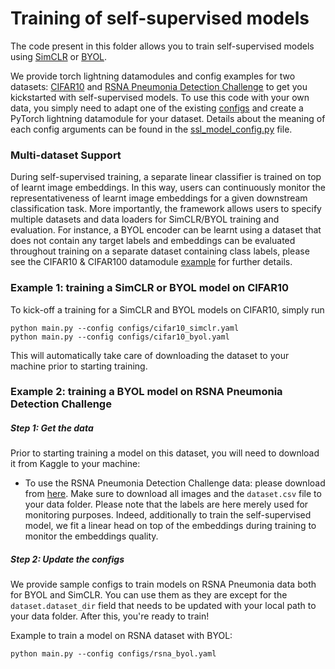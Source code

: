 # Training of self-supervised models

The code present in this folder allows you to train self-supervised models using
[SimCLR](http://proceedings.mlr.press/v119/chen20j/chen20j.pdf) or
[BYOL](https://proceedings.neurips.cc/paper/2020/file/f3ada80d5c4ee70142b17b8192b2958e-Paper.pdf). 


We provide torch lightning datamodules and config examples for two datasets: [CIFAR10](https://www.cs.toronto.edu/~kriz/cifar.html) and [RSNA Pneumonia Detection Challenge](https://www.kaggle.com/c/rsna-pneumonia-detection-challenge/overview) to get you kickstarted with self-supervised models. To use this code with your own data, you simply need to adapt one of the existing [configs](../ML/configs/ssl/yaml_configs) 
and create a PyTorch lightning datamodule for your dataset. Details about the meaning of each config arguments can be found 
in the [ssl_model_config.py](ssl_augmentation_config.py) file.

### Multi-dataset Support

During self-supervised training, a separate linear classifier is trained on top of learnt image embeddings. In this way, users can continuously monitor the representativeness of learnt image embeddings for a given downstream classification task. More importantly, the framework allows users to specify multiple datasets and data loaders for SimCLR/BYOL training and evaluation. For instance, a BYOL encoder can be learnt using a dataset that does not contain any target labels and embeddings can be evaluated throughout training on a separate dataset containing class labels, please see the CIFAR10 & CIFAR100 datamodule [example](https://github.com/microsoft/InnerEye-DeepLearning/blob/melanibe/ssl/InnerEye/SSL/datamodules/cifar_ie_datamodule.py) for further details.

### Example 1: training a SimCLR or BYOL model on CIFAR10
To kick-off a training for a SimCLR and BYOL models on CIFAR10, simply run
```
python main.py --config configs/cifar10_simclr.yaml
python main.py --config configs/cifar10_byol.yaml
```
This will automatically take care of downloading the dataset to your machine prior to starting training.

### Example 2: training a BYOL model on RSNA Pneumonia Detection Challenge

##### Step 1: Get the data
Prior to starting training a model on this dataset, you will need to download it from Kaggle to your machine:
* To use the RSNA Pneumonia Detection Challenge data: please download from 
  [here](https://www.kaggle.com/c/rsna-pneumonia-detection-challenge/data?select=stage_2_train_images). 
  Make sure to download all images and the `dataset.csv` file to your data folder. Please note that the labels are here 
  merely used for monitoring purposes. Indeed, additionally to train the self-supervised model, we fit a linear head on top
  of the embeddings during training to monitor the embeddings quality.
  
##### Step 2: Update the configs
We provide sample configs to train models on RSNA Pneumonia data both for BYOL and SimCLR. You can use them as they are except for 
the `dataset.dataset_dir` field that needs to be updated with your local path to your data folder. 
After this, you're ready to train!

Example to train a model on RSNA dataset with BYOL:
```
python main.py --config configs/rsna_byol.yaml
```


